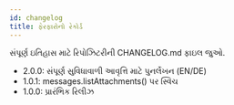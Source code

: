 ```yaml
---
id: changelog
title: ફેરફારોનો રેકોર્ડ
---
```


સંપૂર્ણ ઇતિહાસ માટે રિપોઝિટરીની CHANGELOG.md ફાઇલ જુઓ.

- 2.0.0: સંપૂર્ણ સુવિધાવાળી આવૃત્તિ માટે પુનર્લેખન (EN/DE)
- 1.0.1: messages.listAttachments() પર સ્વિચ
- 1.0.0: પ્રારંભિક રિલીઝ
